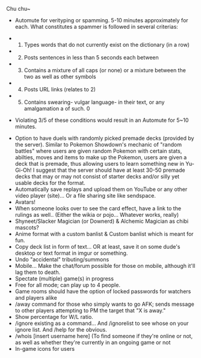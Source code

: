 Chu chu~



- Automute for verityping or spamming. 5-10 minutes approximately for each. What constitutes a spammer is followed in several criterias:
* 1) Types words that do not currently exist on the dictionary (in a row)
* 2) Posts sentences in less than 5 seconds each between
* 3) Contains a mixture of all caps (or none) or a mixture between the two as well as other symbols
* 4) Posts URL links (relates to 2)
* 5) Contains swearing- vulgar language- in their text, or any amalgamation a of such.
0

* Violating 3/5 of these conditions would result in an Automute for 5~10 minutes.
- Option to have duels with randomly picked premade decks (provided by the server). Similar to Pokemon Showdown's mechanic of "random battles" where users are given random Pokemon with certain stats, abilties, moves and items to make up the Pokemon, users are given a deck that is premade, thus allowing users to learn something new in Yu-Gi-Oh! I suggest that the server should have at least 30-50 premade decks that may or may not consist of starter decks and/or silly yet usable decks for the format.
- Automatically save replays and upload them on YouTube or any other video player (site)... Or a file sharing site like sendspace.
- Avatars!
- When someone looks over to see the card effect, have a link to the rulings as well.. (Either the wikia or pojo... Whatever works, really)
- Shyneet/Slacker Magician (or Downerd) & Alchemic Magician as chibi mascots?
- Anime format with a custom banlist & Custom banlist which is meant for fun.
- Copy deck list in form of text... OR at least, save it on some dude's desktop or text format in imgur or something.
- Undo "accidental" tributing/summons
- Mobile... Make the chat/forum possible for those on mobile, although it'll lag them to death.
- Spectate (multiple) game(s) in progress
- Free for all mode; can play up to 4 people.
- Game rooms should have the option of locked passwords for watchers and players alike
- /away command for those who simply wants to go AFK; sends message to other players attempting to PM the target that "X is away."
- Show percentage for W/L ratio.
- /ignore existing as a command... And /ignorelist to see whose on your ignore list. And /help for the obvious.
- /whois [insert username here] (To find someone if they're online or not, as well as whether they're currently in an ongoing game or not
- In-game icons for users
